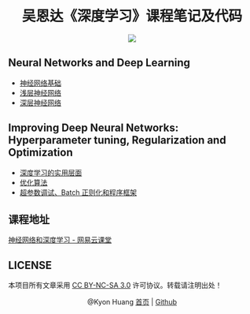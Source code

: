 <h1 align="center">吴恩达《深度学习》课程笔记及代码</h1>

<p align="center"><a href="http://kyonhuang.top"><img src="https://img.shields.io/badge/%E4%BD%9C%E8%80%85-KyonHuang-7AD6FD.svg"></a></p>

## Neural Networks and Deep Learning

* [神经网络基础](http://kyonhuang.top/Andrew-Ng-Deep-Learning-notes/Neural_Networks_and_Deep_Learning/Neural_Networks_Basics)
* [浅层神经网络](http://kyonhuang.top/Andrew-Ng-Deep-Learning-notes/Neural_Networks_and_Deep_Learning/Shallow_neural_networks)
* [深层神经网络](http://kyonhuang.top/Andrew-Ng-Deep-Learning-notes/Neural_Networks_and_Deep_Learning/Deep_neural_networks)

## Improving Deep Neural Networks: Hyperparameter tuning, Regularization and Optimization

* [深度学习的实用层面](http://kyonhuang.top/Andrew-Ng-Deep-Learning-notes/Improving_Deep_Neural_Networks/Practical_aspects_of_Deep_Learning)
* [优化算法](http://kyonhuang.top/Andrew-Ng-Deep-Learning-notes/Improving_Deep_Neural_Networks/Optimization_algorithms)
* [超参数调试、Batch 正则化和程序框架](http://kyonhuang.top/Andrew-Ng-Deep-Learning-notes/Improving_Deep_Neural_Networks/Hyperparameter_tuning_Batch_Normalization_and_Programming_Frameworks)

## 课程地址

[神经网络和深度学习 - 网易云课堂](https://mooc.study.163.com/course/2001281002#/info)

## LICENSE

本项目所有文章采用 [CC BY-NC-SA 3.0](https://creativecommons.org/licenses/by-nc-sa/3.0/) 许可协议。转载请注明出处！ 

<p align="center">
@Kyon Huang <a href="http://kyonhuang.top/Andrew-Ng-Deep-Learning-notes/">首页</a> | <a href="https://github.com/bighuang624/Andrew-Ng-Deep-Learning-notes">Github</a>
</p>